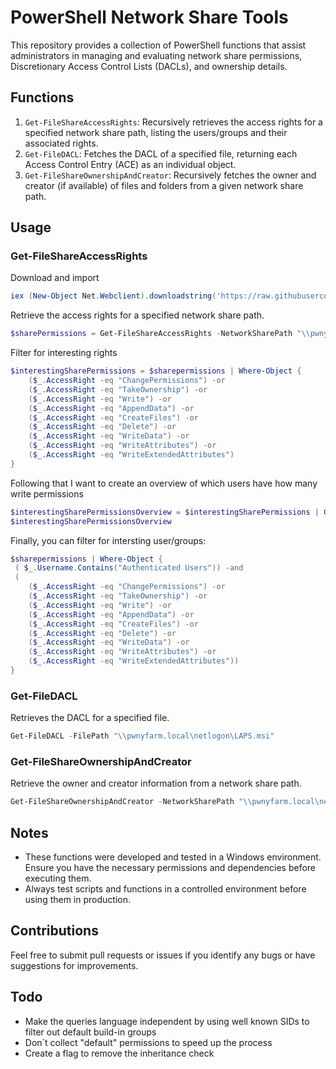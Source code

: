# PowerShell Network Share Tools

This repository provides a collection of PowerShell functions that assist administrators in managing and evaluating network share permissions, Discretionary Access Control Lists (DACLs), and ownership details.

## Functions

1. `Get-FileShareAccessRights`: Recursively retrieves the access rights for a specified network share path, listing the users/groups and their associated rights.
2. `Get-FileDACL`: Fetches the DACL of a specified file, returning each Access Control Entry (ACE) as an individual object.
3. `Get-FileShareOwnershipAndCreator`: Recursively fetches the owner and creator (if available) of files and folders from a given network share path.

## Usage

### Get-FileShareAccessRights

Download and import
```powershell
iex (New-Object Net.Webclient).downloadstring('https://raw.githubusercontent.com/michiiii/Get-FileShareAccessRights/main/Get-FileShareAccessRights.ps1')
```

Retrieve the access rights for a specified network share path.

```powershell
$sharePermissions = Get-FileShareAccessRights -NetworkSharePath "\\pwnyfarm.local\netlogon"
```

Filter for interesting rights
```powershell
$interestingSharePermissions = $sharepermissions | Where-Object {
    ($_.AccessRight -eq "ChangePermissions") -or
    ($_.AccessRight -eq "TakeOwnership") -or
    ($_.AccessRight -eq "Write") -or
    ($_.AccessRight -eq "AppendData") -or
    ($_.AccessRight -eq "CreateFiles") -or
    ($_.AccessRight -eq "Delete") -or
    ($_.AccessRight -eq "WriteData") -or
    ($_.AccessRight -eq "WriteAttributes") -or
    ($_.AccessRight -eq "WriteExtendedAttributes")
}
```

Following that I want to create an overview of which users have how many write permissions

```powershell
$interestingSharePermissionsOverview = $interestingSharePermissions | Group-Object -Property Username | Select-Object Name, Count
$interestingSharePermissionsOverview
```

Finally, you can filter for intersting user/groups:
```powershell
$sharepermissions | Where-Object {
 ( $_.Username.Contains("Authenticated Users")) -and
 (
    ($_.AccessRight -eq "ChangePermissions") -or
    ($_.AccessRight -eq "TakeOwnership") -or
    ($_.AccessRight -eq "Write") -or
    ($_.AccessRight -eq "AppendData") -or
    ($_.AccessRight -eq "CreateFiles") -or
    ($_.AccessRight -eq "Delete") -or
    ($_.AccessRight -eq "WriteData") -or
    ($_.AccessRight -eq "WriteAttributes") -or
    ($_.AccessRight -eq "WriteExtendedAttributes"))
}
```

### Get-FileDACL

Retrieves the DACL for a specified file.

```powershell
Get-FileDACL -FilePath "\\pwnyfarm.local\netlogon\LAPS.msi"
```

### Get-FileShareOwnershipAndCreator
Retrieve the owner and creator information from a network share path.

```powershell
Get-FileShareOwnershipAndCreator -NetworkSharePath "\\pwnyfarm.local\netlogon"
```

## Notes
- These functions were developed and tested in a Windows environment. Ensure you have the necessary permissions and dependencies before executing them.
- Always test scripts and functions in a controlled environment before using them in production.

## Contributions

Feel free to submit pull requests or issues if you identify any bugs or have suggestions for improvements.


## Todo
- Make the queries language independent by using well known SIDs to filter out default build-in groups
- Don´t collect "default" permissions to speed up the process
- Create a flag to remove the inheritance check
